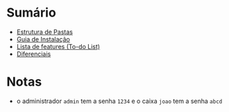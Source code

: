 # Sumário

- [Estrutura de Pastas](folder_structure.md)
- [Guia de Instalação](installation_guide.md)
- [Lista de features (To-do List)](todo_list.md)
- [Diferenciais](unique_features.md)

# Notas

- o administrador `admin` tem a senha `1234` e o caixa `joao` tem a senha `abcd`
